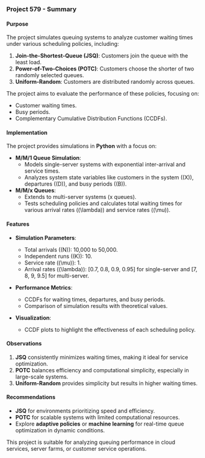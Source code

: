 ### Project 579 - Summary

#### Purpose
The project simulates queuing systems to analyze customer waiting times under various scheduling policies, including:
1. **Join-the-Shortest-Queue (JSQ)**: Customers join the queue with the least load.
2. **Power-of-Two-Choices (POTC)**: Customers choose the shorter of two randomly selected queues.
3. **Uniform-Random**: Customers are distributed randomly across queues.

The project aims to evaluate the performance of these policies, focusing on:
- Customer waiting times.
- Busy periods.
- Complementary Cumulative Distribution Functions (CCDFs).

#### Implementation
The project provides simulations in  **Python** with a focus on:
- **M/M/1 Queue Simulation**:
  - Models single-server systems with exponential inter-arrival and service times.
  - Analyzes system state variables like customers in the system (\(X\)), departures (\(D\)), and busy periods (\(B\)).
- **M/M/x Queues**:
  - Extends to multi-server systems (x queues).
  - Tests scheduling policies and calculates total waiting times for various arrival rates (\(\lambda\)) and service rates (\(\mu\)).

#### Features
- **Simulation Parameters**:
  - Total arrivals (\(N\)): 10,000 to 50,000.
  - Independent runs (\(K\)): 10.
  - Service rate (\(\mu\)): 1.
  - Arrival rates (\(\lambda\)): [0.7, 0.8, 0.9, 0.95] for single-server and [7, 8, 9, 9.5] for multi-server.

- **Performance Metrics**:
  - CCDFs for waiting times, departures, and busy periods.
  - Comparison of simulation results with theoretical values.

- **Visualization**:
  - CCDF plots to highlight the effectiveness of each scheduling policy.

#### Observations
1. **JSQ** consistently minimizes waiting times, making it ideal for service optimization.
2. **POTC** balances efficiency and computational simplicity, especially in large-scale systems.
3. **Uniform-Random** provides simplicity but results in higher waiting times.

#### Recommendations
- **JSQ** for environments prioritizing speed and efficiency.
- **POTC** for scalable systems with limited computational resources.
- Explore **adaptive policies** or **machine learning** for real-time queue optimization in dynamic conditions. 

This project is suitable for analyzing queuing performance in cloud services, server farms, or customer service operations.
